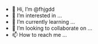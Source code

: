 - 👋 Hi, I’m @fhjgdd
- 👀 I’m interested in ...
- 🌱 I’m currently learning ...
- 💞️ I’m looking to collaborate on ...
- 📫 How to reach me ...

<!---
fhjgdd/fhjgdd is a ✨ special ✨ repository because its `README.md` (this file) appears on your GitHub profile.
You can click the Preview link to take a look at your changes.
--->
